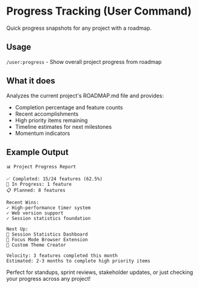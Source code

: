 # Progress Tracking (User Command)

Quick progress snapshots for any project with a roadmap.

## Usage

`/user:progress` - Show overall project progress from roadmap

## What it does

Analyzes the current project's ROADMAP.md file and provides:
- Completion percentage and feature counts
- Recent accomplishments
- High priority items remaining  
- Timeline estimates for next milestones
- Momentum indicators

## Example Output

```
📊 Project Progress Report

✅ Completed: 15/24 features (62.5%)
🚧 In Progress: 1 feature  
📋 Planned: 8 features

Recent Wins:
✓ High-performance timer system
✓ Web version support  
✓ Session statistics foundation

Next Up:
🎯 Session Statistics Dashboard
🌟 Focus Mode Browser Extension
🎨 Custom Theme Creator

Velocity: 3 features completed this month
Estimated: 2-3 months to complete high priority items
```

Perfect for standups, sprint reviews, stakeholder updates, or just checking your progress across any project!